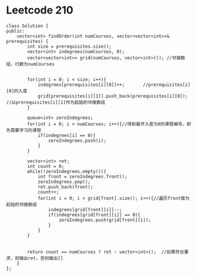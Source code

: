 # Leetcode 210
    class Solution {
    public:
        vector<int> findOrder(int numCourses, vector<vector<int>>& prerequisites) {
            int size = prerequisites.size();
            vector<int> indegrees(numCourses, 0);
            vector<vector<int>> grid(numCourses, vector<int>()); //邻接数组，行数为numCourses


            for(int i = 0; i < size; i++){
                indegrees[prerequisites[i][0]]++;       //prerequisites[i][0]的入度
                grid[prerequisites[i][1]].push_back(prerequisites[i][0]); //以prerequisites[i][1]作为起始的邻接数组
            }

            queue<int> zeroIndegrees;
            for(int i = 0; i < numCourses; i++){//得到最开入度为0的课程编号，即先需要学习的课程
                if(indegrees[i] == 0){
                    zeroIndegrees.push(i);
                }
            }

            vector<int> ret;
            int count = 0;
            while(!zeroIndegrees.empty()){
                int front = zeroIndegrees.front();
                zeroIndegrees.pop();
                ret.push_back(front);
                count++;
                for(int i = 0; i < grid[front].size(); i++){//遍历front做为起始的邻接数组
                    indegrees[grid[front][i]]--;
                    if(indegrees[grid[front][i]] == 0){
                        zeroIndegrees.push(grid[front][i]);
                    }
                }
            }


            return count == numCourses ? ret : vector<int>();  //如果符合要求，则输出ret，否则输出[]
        }
    };
